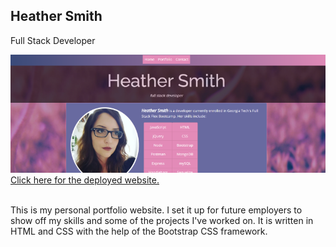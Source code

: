## Heather Smith
Full Stack Developer

![screenshot of portfolio website](./assets/img/readme-screenshot.png?raw=true "screenshot of website")
<br>
[Click here for the deployed website.](https://sorengrey.github.io/portfolio-updated/)
<br>
<br>

This is my personal portfolio website. I set it up for future employers to show off my skills and some of the projects I've worked on.
It is written in HTML and CSS with the help of the Bootstrap CSS framework.


